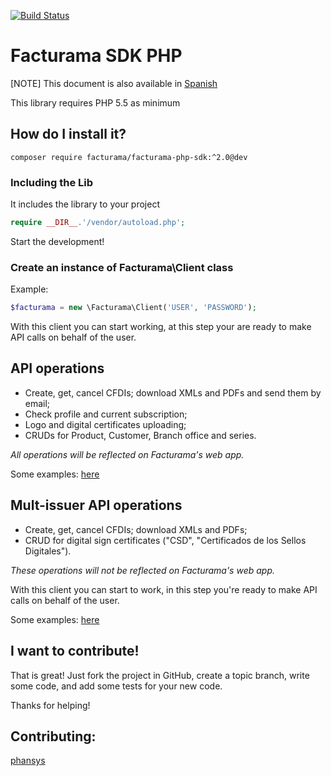 [![Build Status](https://travis-ci.org/Facturama/facturama-php-sdk.svg?branch=master)](https://travis-ci.org/Facturama/facturama-php-sdk)

# Facturama SDK PHP

[NOTE] This document is also available in [Spanish]

This library requires PHP 5.5 as minimum

## How do I install it?

    composer require facturama/facturama-php-sdk:^2.0@dev

### Including the Lib

It includes the library to your project
```php
require __DIR__.'/vendor/autoload.php';
```

Start the development!

### Create an instance of Facturama\Client class

Example:
```php
$facturama = new \Facturama\Client('USER', 'PASSWORD');
```

With this client you can start working, at this step your are ready to make API
calls on behalf of the user.

## API operations

- Create, get, cancel CFDIs; download XMLs and PDFs and send them by email;
- Check profile and current subscription;
- Logo and digital certificates uploading;
- CRUDs for Product, Customer, Branch office and series.

*All operations will be reflected on Facturama's web app.*

Some examples: [here](https://github.com/Facturama/facturama-php-sdk/wiki/API-Web)

## Mult-issuer API operations

- Create, get, cancel CFDIs; download XMLs and PDFs;
- CRUD for digital sign certificates ("CSD", "Certificados de los Sellos Digitales").

*These operations will not be reflected on Facturama's web app.*

With this client you can start to work, in this step you're ready to make API calls on behalf of the user.

Some examples: [here](https://github.com/Facturama/facturama-php-sdk/wiki/API-Multiemisor)


## I want to contribute!
That is great! Just fork the project in GitHub, create a topic branch, write some code, and add some tests for your new code.

Thanks for helping!

## Contributing:
[phansys](https://github.com/phansys)

[Spanish]: ./README.md
[examples]: ./examples/
